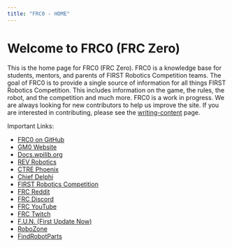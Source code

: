 ```yaml
---
title: "FRC0 - HOME"
---
```


# Welcome to FRC0 (FRC Zero)

This is the home page for FRC0 (FRC Zero).  FRC0 is a knowledge base for students, mentors, and parents of FIRST Robotics Competition teams.  The goal of FRC0 is to provide a single source of information for all things FIRST Robotics Competition.  This includes information on the game, the rules, the robot, and the competition and much more.  FRC0 is a work in progress.  We are always looking for new contributors to help us improve the site.  If you are interested in contributing, please see the [writing-content](/about/writing-content) page.

Important Links:

- [FRC0 on GitHub](https://github.com/frc0/frc0site)
- [GM0 Website](https://gm0.org)
- [Docs.wpilib.org](https://docs.wpilib.org/en/stable/)
- [REV Robotics](https://docs.revrobotics.com/docs/rev-ion)
- [CTRE Phoenix](https://phoenix-documentation.readthedocs.io/en/latest/)
- [Chief Delphi](https://www.chiefdelphi.com/)
- [FIRST Robotics Competition](https://www.firstinspires.org/robotics/frc)
- [FRC Reddit](https://www.reddit.com/r/FRC/)
- [FRC Discord](https://discord.gg/frc)
- [FRC YouTube](https://www.youtube.com/@FIRSTRoboticsCompetition)
- [FRC Twitch](https://www.twitch.tv/firstinspires)
- [F.U.N. (First Update Now)](https://www.youtube.com/firstupdatesnow)
- [RoboZone](https://www.youtube.com/c/RoboZoneTV)
- [FindRobotParts](https://www.findrobotparts.com/)
